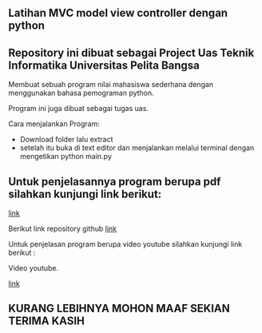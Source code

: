 ## Latihan MVC model view controller dengan python
## Repository ini dibuat sebagai Project Uas Teknik Informatika Universitas Pelita Bangsa
Membuat sebuah program nilai mahasiswa sederhana dengan menggunakan bahasa pemograman python.

Program ini juga dibuat sebagai tugas uas.

Cara menjalankan Program:

- Download folder lalu extract
- setelah itu buka di text editor dan menjalankan melalui terminal dengan mengetikan python main.py

## Untuk penjelasannya program berupa pdf silahkan kunjungi link berikut:

[link](https://1drv.ms/b/s!ApjCksXODMGecTCyRqXQ2LaBfZc?e=NNBCxe)

Berikut link repository github
[link](https://github.com/muammarM/UAS-Semester1.git)

Untuk penjelasan program berupa video youtube silahkan kunjungi link berikut :

Video youtube.

[link](https://youtu.be/zRNO_fYwQg8)

## KURANG LEBIHNYA MOHON MAAF SEKIAN TERIMA KASIH